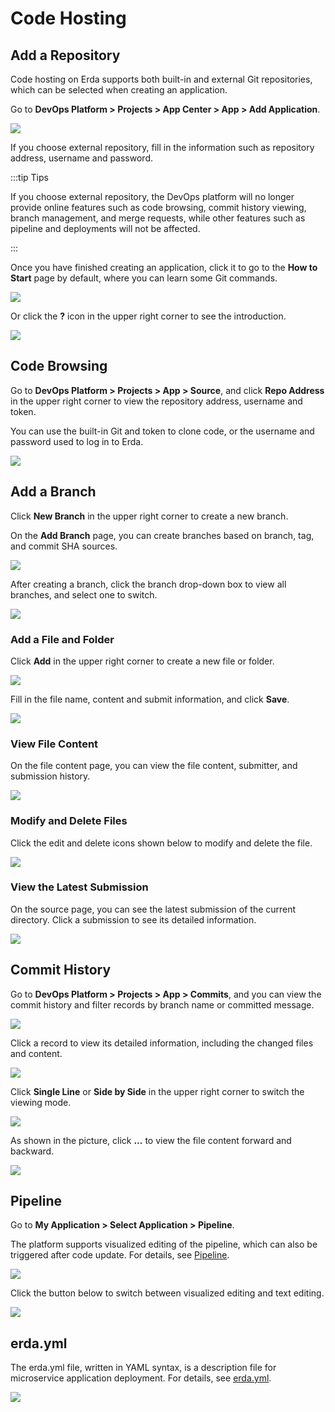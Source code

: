 # Code Hosting

## Add a Repository

Code hosting on Erda supports both built-in and external Git repositories, which can be selected when creating an application.

Go to **DevOps Platform > Projects > App Center > App > Add Application**.

![](http://terminus-paas.oss-cn-hangzhou.aliyuncs.com/paas-doc/2022/02/22/38699adf-82d0-4b01-b98f-15e3ea615bf0.png)

If you choose external repository, fill in the information such as repository address, username and password.

:::tip Tips

If you choose external repository, the DevOps platform will no longer provide online features such as code browsing, commit history viewing, branch management, and merge requests, while other features such as pipeline and deployments will not be affected.

:::

Once you have finished creating an application, click it to go to the **How to Start** page by default, where you can learn some Git commands.

![](http://terminus-paas.oss-cn-hangzhou.aliyuncs.com/paas-doc/2022/02/22/b179adec-542b-4c04-8742-0aa2dcd85a3c.png)

Or click the **?** icon in the upper right corner to see the introduction.

![](http://terminus-paas.oss-cn-hangzhou.aliyuncs.com/paas-doc/2022/02/22/9800fe83-7ca4-4ed7-9286-2196df6ebd5b.png)

## Code Browsing

Go to **DevOps Platform > Projects > App > Source**, and click **Repo Address** in the upper right corner to view the repository address, username and token.

You can use the built-in Git and token to clone code, or the username and password used to log in to Erda.

![](http://terminus-paas.oss-cn-hangzhou.aliyuncs.com/paas-doc/2022/02/22/0e6dbbfc-6b1f-46fb-897c-9307dd8aa591.png)

## Add a Branch

Click **New Branch** in the upper right corner to create a new branch.

On the **Add Branch** page, you can create branches based on branch, tag, and commit SHA sources.

![](http://terminus-paas.oss-cn-hangzhou.aliyuncs.com/paas-doc/2022/02/22/73db705b-f6d2-4429-a883-954d3ddd17d2.png)

After creating a branch, click the branch drop-down box to view all branches, and select one to switch.

![](http://terminus-paas.oss-cn-hangzhou.aliyuncs.com/paas-doc/2022/02/22/332ec3d0-dea5-4ca7-8f03-2757d39223b8.png)

### Add a File and Folder

Click **Add** in the upper right corner to create a new file or folder.

![](http://terminus-paas.oss-cn-hangzhou.aliyuncs.com/paas-doc/2022/02/22/33198d04-3c31-4e3e-a44f-387933c5c8a6.png)

Fill in the file name, content and submit information, and click **Save**.

![](http://terminus-paas.oss-cn-hangzhou.aliyuncs.com/paas-doc/2022/02/22/0cfc719c-abb3-4b8c-9858-9fc23b743b08.png)

### View File Content

On the file content page, you can view the file content, submitter, and submission history.

![](http://terminus-paas.oss-cn-hangzhou.aliyuncs.com/paas-doc/2022/02/22/6ac0ed50-58db-4195-a6c4-933ef5300f3a.png)

### Modify and Delete Files

Click the edit and delete icons shown below to modify and delete the file.

![](http://terminus-paas.oss-cn-hangzhou.aliyuncs.com/paas-doc/2022/02/22/c4fa55a7-4aa4-4dbf-975f-e956523fcf66.png)

### View the Latest Submission

On the source page, you can see the latest submission of the current directory. Click a submission to see its detailed information.

![](http://terminus-paas.oss-cn-hangzhou.aliyuncs.com/paas-doc/2022/02/22/8bf8ebe6-a717-4c11-9866-66ced6a9e888.png)

## Commit History

Go to **DevOps Platform > Projects > App > Commits**, and you can view the commit history and filter records by branch name or committed message.

![](http://terminus-paas.oss-cn-hangzhou.aliyuncs.com/paas-doc/2022/02/22/f625d476-8f42-4396-bf92-183489c5e89e.png)

Click a record to view its detailed information, including the changed files and content.

![](http://terminus-paas.oss-cn-hangzhou.aliyuncs.com/paas-doc/2022/02/22/89f73954-9db3-411d-b553-e74cadf564d9.png)

Click **Single Line** or **Side by Side** in the upper right corner to switch the viewing mode.

![](http://terminus-paas.oss-cn-hangzhou.aliyuncs.com/paas-doc/2022/02/22/54bcc112-bdaf-4cdf-b17a-0343f5b0c6bc.png)

As shown in the picture, click **...** to view the file content forward and backward.

![](http://terminus-paas.oss-cn-hangzhou.aliyuncs.com/paas-doc/2022/02/22/10c5a45b-6fd2-48a3-a5ef-b0256f6d4c4e.png)

## Pipeline

Go to **My Application > Select Application > Pipeline**.

The platform supports visualized editing of the pipeline, which can also be triggered after code update. For details, see [Pipeline](../cicd-pipeline/pipeline-yml-graph.md).

![](http://terminus-paas.oss-cn-hangzhou.aliyuncs.com/paas-doc/2022/02/22/5c2e37b0-fa2c-4f36-bd0d-3988719b41f0.png)

Click the button below to switch between visualized editing and text editing.

![](http://terminus-paas.oss-cn-hangzhou.aliyuncs.com/paas-doc/2022/02/22/628839e3-9934-4908-a9e0-69538146a7c4.png)

## erda.yml

The erda.yml file, written in YAML syntax, is a description file for microservice application deployment. For details, see [erda.yml](../reference/erda-yaml.md).

![](http://terminus-paas.oss-cn-hangzhou.aliyuncs.com/paas-doc/2022/02/22/0ce099b1-239b-48be-b49a-4b9575806cb5.png)
